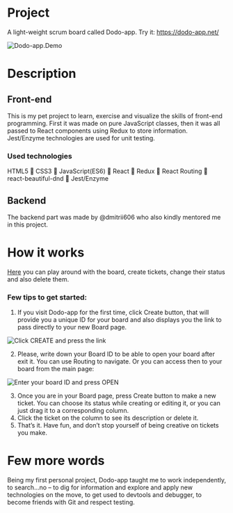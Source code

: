 # Project
A light-weight scrum board called Dodo-app.
Try it: https://dodo-app.net/

![Dodo-app.Demo](https://i.ibb.co/Qv1fSsK/Dodo-app-demo.jpg)
# Description
## Front-end
This is my pet project to learn, exercise and visualize the skills of front-end programming. First it was made on pure JavaScript classes, then it was all passed to React components using Redux to store information. Jest/Enzyme technologies are used for unit testing. 
### Used technologies
HTML5 🔸 CSS3 🔸 JavaScript(ES6) 🔸 React 🔸 Redux 🔸 React Routing 🔸 react-beautiful-dnd 🔸 Jest/Enzyme
## Backend
The backend part was made by @dmitrii606 who also kindly mentored me in this project. 
# How it works
[Here]( https://dodo-app.net/) you can play around with the board, create tickets, change their status and also delete them.
### Few tips to get started:
1.	If you visit Dodo-app for the first time, click Create button, that will provide you a unique ID for your board and also displays you the link to pass directly to your new Board page.

![Click CREATE and press the link](https://i.ibb.co/TtPJxY1/Dodo-app-access-steps.jpg)

2.	Please, write down your Board ID to be able to open your board after exit it. You can use Routing to navigate. Or you can access then to your board from the main page:

![Enter your board ID and press OPEN](https://i.ibb.co/4WsYT16/Dodo-app-board-access.jpg)

3.	Once you are in your Board page, press Create button to make a new ticket. You can choose its status while creating or editing it, or you can just drag it to a corresponding column. 
4.	Click the ticket on the column to see its description or delete it. 
5.	That’s it. Have fun, and don’t stop yourself of being creative on tickets you make.
# Few more words
Being my first personal project, Dodo-app taught me to work independently, to search…no – to dig for information and explore and apply new technologies on the move, to get used to devtools and debugger, to become friends with Git and respect testing. 
